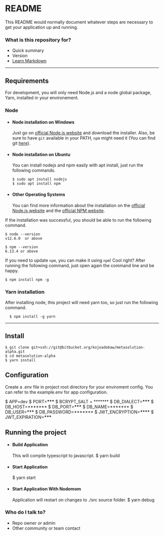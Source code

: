 # README

This README would normally document whatever steps are necessary to get your
application up and running.

### What is this repository for?

-   Quick summary
-   Version
-   [Learn Markdown](https://bitbucket.org/tutorials/markdowndemo)

---

## Requirements

For development, you will only need Node.js and a node global package, Yarn,
installed in your environement.

### Node

-   #### Node installation on Windows

    Just go on [official Node.js website](https://nodejs.org/) and download the
    installer. Also, be sure to have `git` available in your PATH, `npm` might
    need it (You can find git [here](https://git-scm.com/)).

-   #### Node installation on Ubuntu

    You can install nodejs and npm easily with apt install, just run the
    following commands.

        $ sudo apt install nodejs
        $ sudo apt install npm

-   #### Other Operating Systems
    You can find more information about the installation on the
    [official Node.js website](https://nodejs.org/) and the
    [official NPM website](https://npmjs.org/).

If the installation was successful, you should be able to run the following
command.

    $ node --version
    v12.6.0  or above

    $ npm --version
    6.13.4 or above

If you need to update `npm`, you can make it using `npm`! Cool right? After
running the following command, just open again the command line and be happy.

    $ npm install npm -g

###

### Yarn installation

After installing node, this project will need yarn too, so just run the
following command.

      $ npm install -g yarn

---

## Install

    $ git clone git+ssh://git@bitbucket.org/kojoadobaw/metasolution-alpha.git
    $ cd metasolution-alpha
    $ yarn install

## Configuration

Create a .env file in project root directory for your enviroment config. You can
refer to the example.env for app configuration.

$ APP=dev
   $ PORT=**\*\*\*** $ BCRYPT_SALT = *******
   $ DB_DIALECT=**\*\*\***
$ DB_HOST=*******
   $ DB_PORT=**\*\*\*** $ DB_NAME=*******
   $
DB_USER=**\*\*\*** $ DB_PASSWORD=*******
   $
JWT_ENCRYPTION=************\*\*\*\************* \$ JWT_EXPIRATION=**\*\*\***

## Running the project

-   #### Build Application

    This will compile typescript to javascript. \$ yarn build

-   #### Start Application

    \$ yarn start

-   #### Start Application With Nodemom
    Application will restart on changes to ./src source folder. \$ yarn debug

### Who do I talk to?

-   Repo owner or admin
-   Other community or team contact
